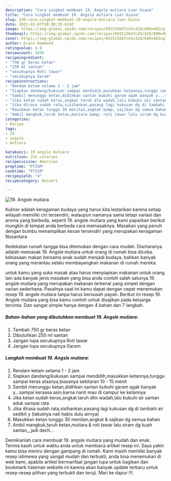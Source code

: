 ```yaml
---
description: "Cara singkat membuat 19. Angsle mutiara Luar biasa"
title: "Cara singkat membuat 19. Angsle mutiara Luar biasa"
slug: 539-cara-singkat-membuat-19-angsle-mutiara-luar-biasa
date: 2021-03-07T20:30:29.619Z
image: https://img-global.cpcdn.com/recipes/691515647cd3c428/680x482cq70/19-angsle-mutiara-foto-resep-utama.jpg
thumbnail: https://img-global.cpcdn.com/recipes/691515647cd3c428/680x482cq70/19-angsle-mutiara-foto-resep-utama.jpg
cover: https://img-global.cpcdn.com/recipes/691515647cd3c428/680x482cq70/19-angsle-mutiara-foto-resep-utama.jpg
author: Grace Hammond
ratingvalue: 4.9
reviewcount: 1036
recipeingredient:
- "750 gr beras ketan"
- "250 ml santan"
- "secukupnya Roti tawar"
- "secukupnya Garam"
recipeinstructions:
- "Rendam ketam selama 1 - 2 jam"
- "Siapkan dandang/kukusan sampai mendidih,masukkan ketannya,tunggu sampai keras atasnya,biasanya sekitaran 10 - 15 menit"
- "Sambil menunggu ketan,didihkan santan bubuhi garam agak banyak y...sampai keraasa asin,karna nanti mau di campur ke ketannya"
- "Jika ketan sudah keras,angkat taruh dlm wadah,lalu bubuhi air santan aduk sampai rata"
- "Jika dirasa sudah rata,sisihankan.pasang lagi kukusan dg di tambahi air sedikit y (takutnya nati habis dulu airnya)"
- "Masukkan ketan tunggu 30 menitan,angkat &amp; sajikan dg semua bahan"
- "Ambil mangkuk,taruh ketan,mutiara &amp; roti tawar lalu siram dg kuah santan,,,jadi dech..."
categories:
- Recipe
tags:
- 19
- angsle
- mutiara

katakunci: 19 angsle mutiara 
nutrition: 231 calories
recipecuisine: American
preptime: "PT25M"
cooktime: "PT31M"
recipeyield: "4"
recipecategory: Dessert

---
```



![19. Angsle mutiara](https://img-global.cpcdn.com/recipes/691515647cd3c428/680x482cq70/19-angsle-mutiara-foto-resep-utama.jpg)

Kuliner adalah keragaman budaya yang harus kita lestarikan karena setiap wilayah memiliki ciri tersendiri, walaupun namanya sama tetapi variasi dan aroma yang berbeda, seperti 19. angsle mutiara yang kami paparkan berikut mungkin di tempat anda berbeda cara memasaknya. Masakan yang penuh dengan bumbu menampilkan kesan tersendiri yang merupakan keragaman Nusantara

Kedekatan rumah tangga bisa ditemukan dengan cara mudah. Diantaranya adalah memasak 19. Angsle mutiara untuk orang di rumah bisa dicoba. kebiasaan makan bersama anak sudah menjadi budaya, bahkan banyak orang yang merantau selalu membayangkan makanan di rumah mereka.



untuk kamu yang suka masak atau harus menyiapkan makanan untuk orang lain ada banyak jenis masakan yang bisa anda contoh salah satunya 19. angsle mutiara yang merupakan makanan terkenal yang simpel dengan varian sederhana. Pasalnya saat ini kamu dapat dengan cepat menemukan resep 19. angsle mutiara tanpa harus bersusah payah.
Berikut ini resep 19. Angsle mutiara yang bisa kamu contoh untuk disajikan pada keluarga tercinta. Dan sangat simple hanya dengan 4 bahan dan 7 langkah.


<!--inarticleads1-->

##### Bahan-bahan yang dibutuhkan membuat 19. Angsle mutiara:

1. Tambah 750 gr beras ketan
1. Dibutuhkan 250 ml santan
1. Jangan lupa secukupnya Roti tawar
1. Jangan lupa secukupnya Garam




<!--inarticleads2-->

##### Langkah membuat  19. Angsle mutiara:

1. Rendam ketam selama 1 - 2 jam
1. Siapkan dandang/kukusan sampai mendidih,masukkan ketannya,tunggu sampai keras atasnya,biasanya sekitaran 10 - 15 menit
1. Sambil menunggu ketan,didihkan santan bubuhi garam agak banyak y...sampai keraasa asin,karna nanti mau di campur ke ketannya
1. Jika ketan sudah keras,angkat taruh dlm wadah,lalu bubuhi air santan aduk sampai rata
1. Jika dirasa sudah rata,sisihankan.pasang lagi kukusan dg di tambahi air sedikit y (takutnya nati habis dulu airnya)
1. Masukkan ketan tunggu 30 menitan,angkat &amp; sajikan dg semua bahan
1. Ambil mangkuk,taruh ketan,mutiara &amp; roti tawar lalu siram dg kuah santan,,,jadi dech...




Demikianlah cara membuat 19. angsle mutiara yang mudah dan enak. Terima kasih untuk waktu anda untuk membaca artikel resep ini. Saya yakin kamu bisa meniru dengan gampang di rumah. Kami masih memiliki banyak resep istimewa yang sangat mudah dan terbukti, anda bisa menemukan di web kami, apabila artikel bermanfaat jangan lupa untuk bagikan dan bookmark halaman website ini karena akan banyak update terbaru untuk resep-resep pilihan yang terbukti dan teruji. Mari ke dapur !!!. 
